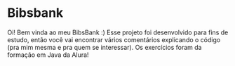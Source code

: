 # Bibsbank

Oi! Bem vinda ao meu BibsBank :) Esse projeto foi desenvolvido para fins de estudo, então você vai encontrar vários comentários explicando o código (pra mim mesma e pra quem se interessar). Os exercícios foram da formação em Java da Alura!
